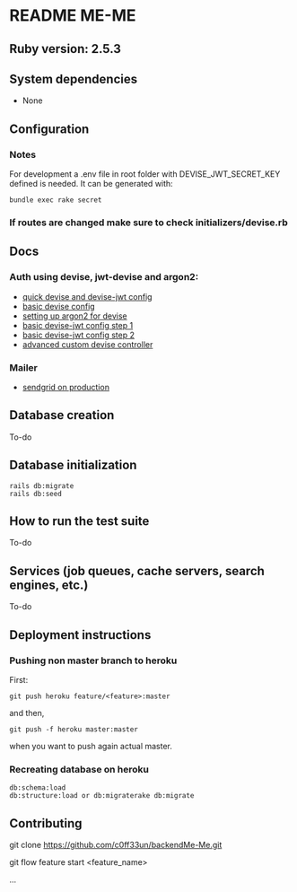 # README ME-ME

## Ruby version: 2.5.3

## System dependencies

* None

## Configuration

### Notes

For development a .env file in root folder with DEVISE_JWT_SECRET_KEY defined is needed. It can be generated with:

	bundle exec rake secret

### If routes are changed make sure to check initializers/devise.rb

## Docs

### Auth using devise, jwt-devise and argon2:
* [quick devise and devise-jwt config](https://medium.com/@nandhae/2019-how-i-set-up-authentication-with-jwt-in-just-a-few-lines-of-code-with-rails-5-api-devise-9db7d3cee2c0)
* [basic devise config](https://github.com/plataformatec/devise)
* [setting up argon2 for devise](https://ankane.org/devise-argon2)
* [basic devise-jwt config step 1](https://github.com/waiting-for-dev/devise-jwt/wiki/Configuring-devise-for-APIs)
* [basic devise-jwt config step 2](https://github.com/waiting-for-dev/devise-jwt)
* [advanced custom devise controller](https://thinkster.io/tutorials/rails-json-api/setting-up-users-and-authentication-for-our-api)

### Mailer

* [sendgrid on production](https://stackoverflow.com/questions/44417596/action-mailer-production-rb-not-working-when-deployed-via-sendgrid-and-heroku)

## Database creation
To-do
## Database initialization
	
	rails db:migrate
	rails db:seed

## How to run the test suite
To-do
## Services (job queues, cache servers, search engines, etc.)
To-do
## Deployment instructions

### Pushing non master branch to heroku

First:

	git push heroku feature/<feature>:master

and then,

	git push -f heroku master:master

when you want to push again actual master.

### Recreating database on heroku

	db:schema:load
	db:structure:load or db:migraterake db:migrate

## Contributing

git clone https://github.com/c0ff33un/backendMe-Me.git

git flow feature start <feature_name>

...